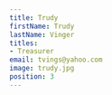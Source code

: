 ```yaml
---
title: Trudy
firstName: Trudy
lastName: Vinger
titles:
- Treasurer
email: tvings@yahoo.com
image: trudy.jpg
position: 3
---
```


